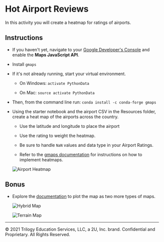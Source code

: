 # Hot Airport Reviews

In this activity you will create a heatmap for ratings of airports.

## Instructions

* If you haven't yet, navigate to your [Google Developer's Console](https://console.developers.google.com/) and enable the __Maps JavaScript API__.

* Install `gmaps`

* If it's not already running, start your virtual environment.

  * On Windows: `activate PythonData`

  * On Mac: `source activate PythonData`

* Then, from the command line run: `conda install -c conda-forge gmaps`

* Using the starter notebook and the airport CSV in the Resources folder, create a heat map of the airports across the country.

  * Use the latitude and longitude to place the airport

  * Use the rating to weight the heatmap.

  * Be sure to handle `NaN` values and data type in your Airport Ratings.

  * Refer to the [gmaps documentation](http://jupyter-gmaps.readthedocs.io/en/latest/tutorial.html#heatmaps) for instructions on how to implement heatmaps.

  ![Airport Heatmap](Images/08-Airport_Heatmap.png)

## Bonus

* Explore the [documentation](http://jupyter-gmaps.readthedocs.io/en/latest/tutorial.html#base-maps) to plot the map as two more types of maps.

  ![Hybrid Map](Images/08-Hybrid_Map.png)

  ![Terrain Map](Images/08-Terrain_Map.png)

---

© 2021 Trilogy Education Services, LLC, a 2U, Inc. brand. Confidential and Proprietary. All Rights Reserved.
